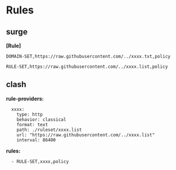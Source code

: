 # Rules

## surge

**[Rule]**

```
DOMAIN-SET,https://raw.githubusercontent.com/../xxxx.txt,policy
```

```
RULE-SET,https://raw.githubusercontent.com/../xxxx.list,policy
```

## clash

**rule-providers:**

```
  xxxx:
    type: http
    behavior: classical
    format: text
    path: ./ruleset/xxxx.list 
    url: "https://raw.githubusercontent.com/../xxxx.list"
    interval: 86400
```

**rules:**

```
  - RULE-SET,xxxx,policy
```
